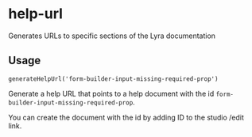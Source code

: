 # help-url

Generates URLs to specific sections of the Lyra documentation

## Usage

```
generateHelpUrl('form-builder-input-missing-required-prop')
```

Generate a help URL that points to a help document with the id `form-builder-input-missing-required-prop`.

You can create the document with the id by adding ID to the studio /edit link.
